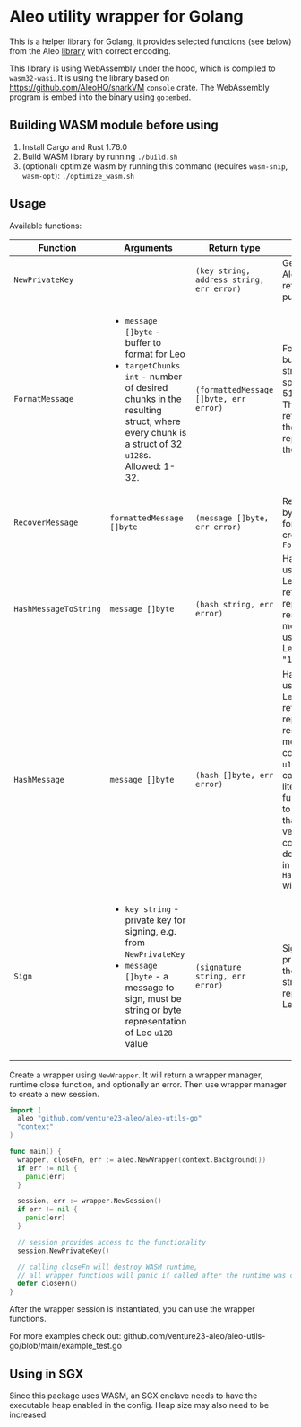 # Aleo utility wrapper for Golang

This is a helper library for Golang, it provides selected functions (see below) from the Aleo [library](https://github.com/AleoHQ/snarkVM) with correct encoding.

This library is using WebAssembly under the hood, which is compiled to `wasm32-wasi`. It is using the library based on https://github.com/AleoHQ/snarkVM `console` crate. The WebAssembly program is embed into the binary using `go:embed`.

## Building WASM module before using

1. Install Cargo and Rust 1.76.0
2. Build WASM library by running `./build.sh`
3. (optional) optimize wasm by running this command (requires `wasm-snip`, `wasm-opt`): `./optimize_wasm.sh`

## Usage

Available functions:

| Function | Arguments | Return type | Description |
| --- | --- | --- | --- |
| `NewPrivateKey` | | `(key string, address string, err error)` | Generates a new Aleo private key, returns it with it's public address |
| `FormatMessage` | <ul><li>`message []byte` - buffer to format for Leo</li><li>`targetChunks int` - number of desired chunks in the resulting struct, where every chunk is a struct of 32 `u128`s. Allowed: 1-32.</li></ul> | `(formattedMessage []byte, err error)` | Formats a byte buffer as a nested struct with the specified number of 512-byte chunks. The result is returned as bytes of the string representation of the struct. |
| `RecoverMessage` | `formattedMessage []byte` | `(message []byte, err error)` | Recovers original byte buffer from a formatted message created with `FormatMessage` |
| `HashMessageToString` | `message []byte` | `(hash string, err error)` | Hashes a message using Poseidon8 Leo function, and returns a string representation of a resulting `u128`, meaning it can be used as a literal in a Leo program, e.g. "12345u128" |
| `HashMessage` | `message []byte` | `(hash []byte, err error)` | Hashes a message using Poseidon8 Leo function, and returns a byte representation of a resulting `u128`, meaning it has to be converted to Leo `u128` type before it can be used as a literal. Use this function if you want to sign a message that is too big and verify it in a contract. If you don't plan to verify it in contract, `HashMessageToString` will work as well |
| `Sign` | <ul><li>`key string` - private key for signing, e.g. from `NewPrivateKey`</li><li>`message []byte` - a message to sign, must be string or byte representation of Leo `u128` value</li></ul> | `(signature string, err error)` | Signs data using private key, returns the signature as a string representation of Leo `signature` value |

Create a wrapper using `NewWrapper`. It will return a wrapper manager, runtime close function, and optionally an error. Then use
wrapper manager to create a new session.

```go
import (
  aleo "github.com/venture23-aleo/aleo-utils-go"
  "context"
)

func main() {
  wrapper, closeFn, err := aleo.NewWrapper(context.Background())
  if err != nil {
    panic(err)
  }

  session, err := wrapper.NewSession()
  if err != nil {
    panic(err)
  }

  // session provides access to the functionality
  session.NewPrivateKey()

  // calling closeFn will destroy WASM runtime,
  // all wrapper functions will panic if called after the runtime was closed
  defer closeFn()
}
```

After the wrapper session is instantiated, you can use the wrapper functions.

For more examples check out: github.com/venture23-aleo/aleo-utils-go/blob/main/example_test.go

## Using in SGX

Since this package uses WASM, an SGX enclave needs to have the executable heap enabled in the config. Heap size may also need to be increased.
